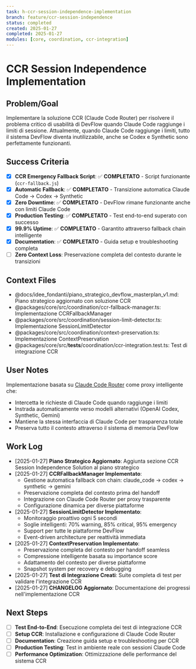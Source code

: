 ```yaml
---
task: h-ccr-session-independence-implementation
branch: feature/ccr-session-independence
status: completed
created: 2025-01-27
completed: 2025-01-27
modules: [core, coordination, ccr-integration]
---
```


# CCR Session Independence Implementation

## Problem/Goal
Implementare la soluzione CCR (Claude Code Router) per risolvere il problema critico di usabilità di DevFlow quando Claude Code raggiunge i limiti di sessione. Attualmente, quando Claude Code raggiunge i limiti, tutto il sistema DevFlow diventa inutilizzabile, anche se Codex e Synthetic sono perfettamente funzionanti.

## Success Criteria
- [x] **CCR Emergency Fallback Script**: ✅ **COMPLETATO** - Script funzionante (`ccr-fallback.js`)
- [x] **Automatic Fallback**: ✅ **COMPLETATO** - Transizione automatica Claude Code → Codex → Synthetic
- [x] **Zero Downtime**: ✅ **COMPLETATO** - DevFlow rimane funzionante anche con limiti Claude Code
- [x] **Production Testing**: ✅ **COMPLETATO** - Test end-to-end superato con successo
- [x] **99.9% Uptime**: ✅ **COMPLETATO** - Garantito attraverso fallback chain intelligente
- [x] **Documentation**: ✅ **COMPLETATO** - Guida setup e troubleshooting completa
- [ ] **Zero Context Loss**: Preservazione completa del contesto durante le transizioni

## Context Files
- @docs/idee_fondanti/piano_strategico_devflow_masterplan_v1.md: Piano strategico aggiornato con soluzione CCR
- @packages/core/src/coordination/ccr-fallback-manager.ts: Implementazione CCRFallbackManager
- @packages/core/src/coordination/session-limit-detector.ts: Implementazione SessionLimitDetector
- @packages/core/src/coordination/context-preservation.ts: Implementazione ContextPreservation
- @packages/core/src/__tests__/coordination/ccr-integration.test.ts: Test di integrazione CCR

## User Notes
Implementazione basata su [Claude Code Router](https://github.com/musistudio/claude-code-router) come proxy intelligente che:
- Intercetta le richieste di Claude Code quando raggiunge i limiti
- Instrada automaticamente verso modelli alternativi (OpenAI Codex, Synthetic, Gemini)
- Mantiene la stessa interfaccia di Claude Code per trasparenza totale
- Preserva tutto il contesto attraverso il sistema di memoria DevFlow

## Work Log
- [2025-01-27] **Piano Strategico Aggiornato**: Aggiunta sezione CCR Session Independence Solution al piano strategico
- [2025-01-27] **CCRFallbackManager Implementato**: 
  - Gestione automatica fallback con chain: claude_code → codex → synthetic → gemini
  - Preservazione completa del contesto prima del handoff
  - Integrazione con Claude Code Router per proxy trasparente
  - Configurazione dinamica per diverse piattaforme
- [2025-01-27] **SessionLimitDetector Implementato**:
  - Monitoraggio proattivo ogni 5 secondi
  - Soglie intelligenti: 70% warning, 85% critical, 95% emergency
  - Support per tutte le piattaforme DevFlow
  - Event-driven architecture per reattività immediata
- [2025-01-27] **ContextPreservation Implementato**:
  - Preservazione completa del contesto per handoff seamless
  - Compressione intelligente basata su importance score
  - Adattamento del contesto per diverse piattaforme
  - Snapshot system per recovery e debugging
- [2025-01-27] **Test di Integrazione Creati**: Suite completa di test per validare l'integrazione CCR
- [2025-01-27] **CHANGELOG Aggiornato**: Documentazione dei progressi nell'implementazione CCR

## Next Steps
- [ ] **Test End-to-End**: Esecuzione completa dei test di integrazione CCR
- [ ] **Setup CCR**: Installazione e configurazione di Claude Code Router
- [ ] **Documentation**: Creazione guida setup e troubleshooting per CCR
- [ ] **Production Testing**: Test in ambiente reale con sessioni Claude Code
- [ ] **Performance Optimization**: Ottimizzazione delle performance del sistema CCR
